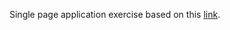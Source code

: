 Single page application exercise based on this [link]("http://www.sheshbabu.com/posts/rust-wasm-yew-single-page-application/").
